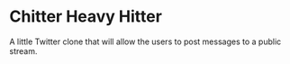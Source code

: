 Chitter Heavy Hitter
=================

 A little Twitter clone that will allow the users to post messages to a public stream.

